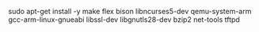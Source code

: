 sudo apt-get install -y make flex bison libncurses5-dev qemu-system-arm gcc-arm-linux-gnueabi libssl-dev libgnutls28-dev bzip2 net-tools tftpd